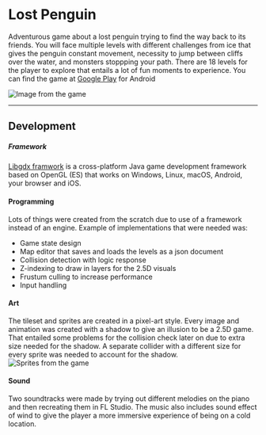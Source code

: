 # Lost Penguin

Adventurous game about a lost penguin trying to find the way back to its friends. You will face multiple levels with different challenges from ice that gives the penguin constant movement, necessity to jump between cliffs over the water, and monsters stoppping your path. There are 18 levels for the player to explore that entails a lot of fun moments to experience. You can find the game at [Google Play](https://play.google.com/store/apps/details?id=com.robin.lostpenguin "Lost Penguin on Google Play") for Android

![Image from the game](https://github.com/r0bfish/LostPenguin/blob/master/pictures/github.png "Image from game")

---

## Development
##### Framework
[Libgdx framwork](https://libgdx.com/ "Libgdx's webpage") is a cross-platform Java game development framework based on OpenGL (ES) that works on Windows, Linux, macOS, Android, your browser and iOS.

#### Programming
Lots of things were created from the scratch due to use of a framework instead of an engine. Example of implementations that were needed was:
- Game state design
- Map editor that saves and loads the levels as a json document
- Collision detection with logic response
- Z-indexing to draw in layers for the 2.5D visuals
- Frustum culling to increase performance
- Input handling

#### Art
The tileset and sprites are created in a pixel-art style. Every image and animation was created with a shadow to give an illusion to be a 2.5D game. That entailed some problems for the collision check later on due to extra size needed for the shadow. A separate collider with a different size for every sprite was needed to account for the shadow. 
![Sprites from the game](https://github.com/r0bfish/LostPenguin/blob/master/pictures/sprites.png "Sprites from game")

#### Sound
Two soundtracks were made by trying out different melodies on the piano and then recreating them in FL Studio. The music also includes sound effect of wind to give the player a more immersive experience of being on a cold location. 
